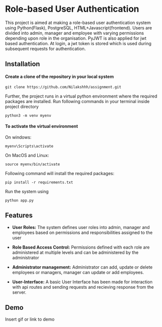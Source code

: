 
# Role-based User Authentication

This project is aimed at making a role-based user authentication system using Python(Flask), PostgreSQL, HTML+Javascript(frontend). Users are divided into admin, manager and employee with varying permissions depending upon role in the organisation. PyJWT is also applied for jwt based authentication. At login, a jwt token is stored which is used during subsequent requests for authentication. 


## Installation

#### Create a clone of the repository in your local system
```
git clone https://github.com/Nilakshhh/assignment.git
```

Further, the project runs in a virtual python environment where the required packages are installed. Run following commands in your terminal inside project directory

```
python3 -m venv myenv
```
#### To activate the virtual environment
On windows:
```
myenv\Scripts\activate
```
On MacOS and Linux:
```
source myenv/bin/activate
```

Following command will install the required packages:
```
pip install -r requirements.txt
```

Run the system using 
```
python app.py
```

    
## Features

- **User Roles:** The system defines user roles into admin, manager and employees based on permissions and responsibilities assigned to the user

- **Role Based Access Control:** Permissions defined with each role are administered at multiple levels and can be administered by the administrator

- **Administrator management:** Administrator can add, update or delete employees or managers, manager can update or add employees.

- **User-Interface:** A basic User Interface has been made for interaction with api routes and sending requests and recieving response from the server.


## Demo

Insert gif or link to demo

